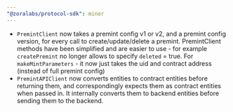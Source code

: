 ```yaml
---
"@zoralabs/protocol-sdk": minor
---
```


* `PremintClient` now takes a premint config v1 or v2, and a premint config version, for every call to create/update/delete a premint. PremintClient methods have been simplified and are easier to use - for example `createPremint` no longer allows to specify `deleted` = true. For `makeMintParameters` - it now just takes the uid and contract address (instead of full premint config)
* `PremintAPIClient` now converts entities to contract entities before returning them, and correspondingly expects them as contract entities when passed in.  It internally converts them to backend entities before sending them to the backend.  